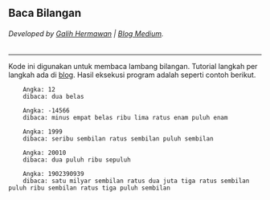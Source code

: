 ## Baca Bilangan
###### Developed by [Galih Hermawan](https://galih.eu) | [Blog Medium](https://masgalih.medium.com).
---

Kode ini digunakan untuk membaca lambang bilangan. 
Tutorial langkah per langkah ada di [blog](https://masgalih.medium.com/membaca-lambang-bilangan-dalam-python-secara-bertahap-be50279d8538).
Hasil eksekusi program adalah seperti contoh berikut.

```
	Angka: 12
	dibaca: dua belas

	Angka: -14566
	dibaca: minus empat belas ribu lima ratus enam puluh enam

	Angka: 1999
	dibaca: seribu sembilan ratus sembilan puluh sembilan

	Angka: 20010
	dibaca: dua puluh ribu sepuluh

	Angka: 1902390939
	dibaca: satu milyar sembilan ratus dua juta tiga ratus sembilan puluh ribu sembilan ratus tiga puluh sembilan

```